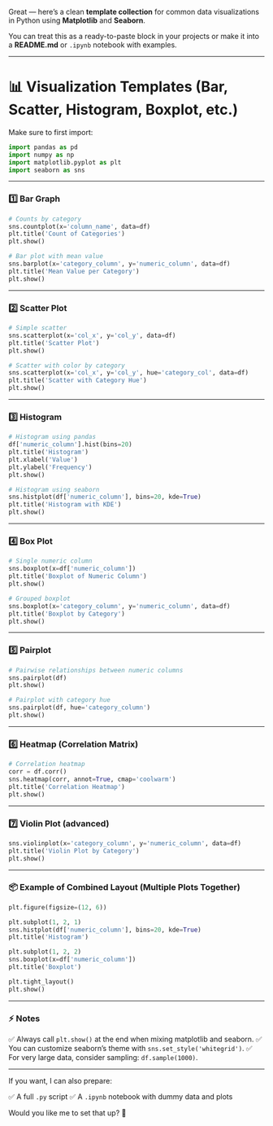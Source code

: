 Great — here’s a clean **template collection** for common data visualizations in Python using **Matplotlib** and **Seaborn**.

You can treat this as a ready-to-paste block in your projects or make it into a **README.md** or `.ipynb` notebook with examples.

---

# 📊 Visualization Templates (Bar, Scatter, Histogram, Boxplot, etc.)

Make sure to first import:

```python
import pandas as pd
import numpy as np
import matplotlib.pyplot as plt
import seaborn as sns
```

---

### 1️⃣ Bar Graph

```python
# Counts by category
sns.countplot(x='column_name', data=df)
plt.title('Count of Categories')
plt.show()

# Bar plot with mean value
sns.barplot(x='category_column', y='numeric_column', data=df)
plt.title('Mean Value per Category')
plt.show()
```

---

### 2️⃣ Scatter Plot

```python
# Simple scatter
sns.scatterplot(x='col_x', y='col_y', data=df)
plt.title('Scatter Plot')
plt.show()

# Scatter with color by category
sns.scatterplot(x='col_x', y='col_y', hue='category_col', data=df)
plt.title('Scatter with Category Hue')
plt.show()
```

---

### 3️⃣ Histogram

```python
# Histogram using pandas
df['numeric_column'].hist(bins=20)
plt.title('Histogram')
plt.xlabel('Value')
plt.ylabel('Frequency')
plt.show()

# Histogram using seaborn
sns.histplot(df['numeric_column'], bins=20, kde=True)
plt.title('Histogram with KDE')
plt.show()
```

---

### 4️⃣ Box Plot

```python
# Single numeric column
sns.boxplot(x=df['numeric_column'])
plt.title('Boxplot of Numeric Column')
plt.show()

# Grouped boxplot
sns.boxplot(x='category_column', y='numeric_column', data=df)
plt.title('Boxplot by Category')
plt.show()
```

---

### 5️⃣ Pairplot

```python
# Pairwise relationships between numeric columns
sns.pairplot(df)
plt.show()

# Pairplot with category hue
sns.pairplot(df, hue='category_column')
plt.show()
```

---

### 6️⃣ Heatmap (Correlation Matrix)

```python
# Correlation heatmap
corr = df.corr()
sns.heatmap(corr, annot=True, cmap='coolwarm')
plt.title('Correlation Heatmap')
plt.show()
```

---

### 7️⃣ Violin Plot (advanced)

```python
sns.violinplot(x='category_column', y='numeric_column', data=df)
plt.title('Violin Plot by Category')
plt.show()
```

---

### 📦 Example of Combined Layout (Multiple Plots Together)

```python
plt.figure(figsize=(12, 6))

plt.subplot(1, 2, 1)
sns.histplot(df['numeric_column'], bins=20, kde=True)
plt.title('Histogram')

plt.subplot(1, 2, 2)
sns.boxplot(x=df['numeric_column'])
plt.title('Boxplot')

plt.tight_layout()
plt.show()
```

---

### ⚡ Notes

✅ Always call `plt.show()` at the end when mixing matplotlib and seaborn.
✅ You can customize seaborn’s theme with `sns.set_style('whitegrid')`.
✅ For very large data, consider sampling: `df.sample(1000)`.

---

If you want, I can also prepare:

✅ A full `.py` script
✅ A `.ipynb` notebook with dummy data and plots

Would you like me to set that up? 🚀
